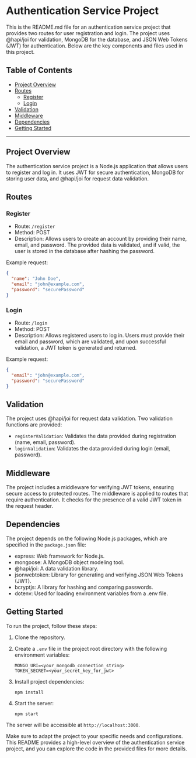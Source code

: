 # Authentication Service Project

This is the README.md file for an authentication service project that provides two routes for user registration and login. The project uses @hapi/joi for validation, MongoDB for the database, and JSON Web Tokens (JWT) for authentication. Below are the key components and files used in this project.

## Table of Contents

- [Project Overview](#project-overview)
- [Routes](#routes)
  - [Register](#register)
  - [Login](#login)
- [Validation](#validation)
- [Middleware](#middleware)
- [Dependencies](#dependencies)
- [Getting Started](#getting-started)

---

## Project Overview

The authentication service project is a Node.js application that allows users to register and log in. It uses JWT for secure authentication, MongoDB for storing user data, and @hapi/joi for request data validation.

## Routes

### Register

- Route: `/register`
- Method: POST
- Description: Allows users to create an account by providing their name, email, and password. The provided data is validated, and if valid, the user is stored in the database after hashing the password.

Example request:
```json
{
  "name": "John Doe",
  "email": "john@example.com",
  "password": "securePassword"
}
```

### Login

- Route: `/login`
- Method: POST
- Description: Allows registered users to log in. Users must provide their email and password, which are validated, and upon successful validation, a JWT token is generated and returned.

Example request:
```json
{
  "email": "john@example.com",
  "password": "securePassword"
}
```

## Validation

The project uses @hapi/joi for request data validation. Two validation functions are provided:

- `registerValidation`: Validates the data provided during registration (name, email, password).
- `loginValidation`: Validates the data provided during login (email, password).

## Middleware

The project includes a middleware for verifying JWT tokens, ensuring secure access to protected routes. The middleware is applied to routes that require authentication. It checks for the presence of a valid JWT token in the request header.

## Dependencies

The project depends on the following Node.js packages, which are specified in the `package.json` file:

- express: Web framework for Node.js.
- mongoose: A MongoDB object modeling tool.
- @hapi/joi: A data validation library.
- jsonwebtoken: Library for generating and verifying JSON Web Tokens (JWT).
- bcryptjs: A library for hashing and comparing passwords.
- dotenv: Used for loading environment variables from a .env file.

## Getting Started

To run the project, follow these steps:

1. Clone the repository.

2. Create a `.env` file in the project root directory with the following environment variables:

   ```
   MONGO_URI=<your_mongodb_connection_string>
   TOKEN_SECRET=<your_secret_key_for_jwt>
   ```

3. Install project dependencies:

   ```
   npm install
   ```

4. Start the server:

   ```
   npm start
   ```

The server will be accessible at `http://localhost:3000`.

Make sure to adapt the project to your specific needs and configurations. This README provides a high-level overview of the authentication service project, and you can explore the code in the provided files for more details.